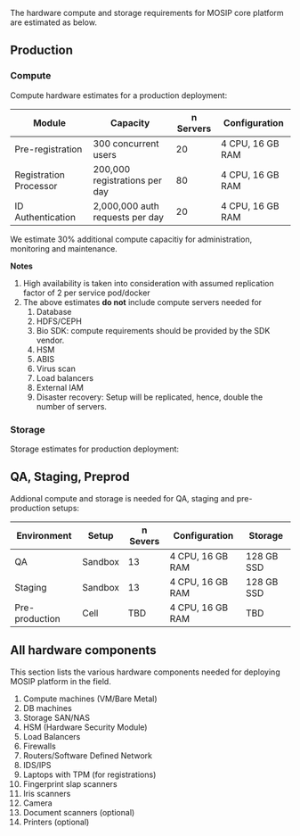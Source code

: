 
The hardware compute and storage requirements for MOSIP core platform are estimated as below.

## Production
### Compute
Compute hardware estimates for a production deployment:

|Module|Capacity|n Servers|Configuration|
|---|---|---|---|
Pre-registration | 300 concurrent users | 20 | 4 CPU, 16 GB RAM |
Registration Processor | 200,000 registrations per day | 80 | 4 CPU, 16 GB RAM|
ID Authentication | 2,000,000 auth requests per day | 20 | 4 CPU, 16 GB RAM |

We estimate 30% additional compute capacitiy for administration, monitoring and maintenance.

**Notes** 
1. High availability is taken into consideration with assumed replication factor of 2 per service pod/docker 
1. The above estimates **do not** include compute servers needed for
   1. Database
   1. HDFS/CEPH
   1. Bio SDK:  compute requirements should be provided by the SDK vendor.
   1. HSM 
   1. ABIS
   1. Virus scan
   1. Load balancers
   1. External IAM
   1. Disaster recovery:  Setup will be replicated, hence, double the number of servers.

### Storage
Storage estimates for production deployment:


## QA, Staging, Preprod
Addional compute and storage is needed for QA, staging and pre-production setups:

| Environment | Setup | n Severs | Configuration | Storage |
|---|---|---|---|---|
| QA | Sandbox | 13 | 4 CPU, 16 GB RAM | 128 GB SSD| 
| Staging | Sandbox | 13 | 4 CPU, 16 GB RAM | 128 GB SSD| 
| Pre-production | Cell | TBD | 4 CPU, 16 GB RAM | TBD |

## All hardware components 
This section lists the various hardware components needed for deploying MOSIP platform in the field.
1. Compute machines (VM/Bare Metal)
1. DB machines
1. Storage SAN/NAS 
1. HSM (Hardware Security Module)
1. Load Balancers
1. Firewalls
1. Routers/Software Defined Network
1. IDS/IPS
1. Laptops with TPM (for registrations)
1. Fingerprint slap scanners
1. Iris scanners
1. Camera
1. Document scanners (optional)
1. Printers (optional)




